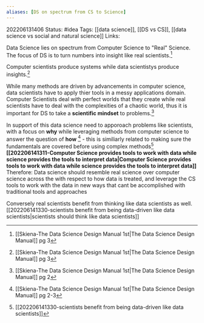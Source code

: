```yaml
---
aliases: [DS on spectrum from CS to Science]
---
```

202206131406
Status: #idea
Tags: [[data science]], [[DS vs CS]], [[data science vs social and natural science]]
Links:

Data Science lies on spectrum from Computer Science to "Real" Science. The focus of DS is to turn numbers into insight like real scientists.[^1]

Computer scientists produce systems while data scientistys produce insights.[^1]

While many methods are driven by advancements in computer science, data scientists have to apply thier tools in a messy applications domain. Computer Scientists deal with perfect worlds that they create while real scientists have to deal with the complexities of a chaotic world, thus it is important for DS to take a **scientific mindset** to problems.[^2] 

In support of this data science need to apporoach problems like scientists, with a focus on **why** while leveraging methods from computer science to answer the question of **how** [^3] 
	- this is similiarly related to making sure the fundamentals are covered before using complex methods[^4]
**[[202206141311-Computer Science provides tools to work with data while science provides the tools to interpret data|Computer Science provides tools to work with data while science provides the tools to interpret data]]**
Therefore: Data science should resemble real science over computer science across the with respect to how data is treated, and leverage the CS tools to work with the data in new ways that cant be accomplished with traditional tools and approaches 

Conversely real scientists benefit from thinking like data scientists as well.[[202206141330-scientists benefit from being data-driven like data scientists|scientists should think like data scientists]]


[^1]:[[Skiena-The Data Science  Design Manual 1st|The Data Science Design Manual]] pg 3
[^2]:[[Skiena-The Data Science  Design Manual 1st|The Data Science Design Manual]] pg 2
[^3]:[[Skiena-The Data Science  Design Manual 1st|The Data Science Design Manual]] pg 2-3
[^4]:[[202206141330-scientists benefit from being data-driven like data scientists]]